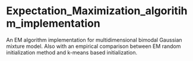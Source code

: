 # Expectation_Maximization_algoritihm_implementation

An EM algorithm implementation for multidimensional bimodal Gaussian mixture model. Also with an empirical comparison between EM random initialization method and k-means based initialization.
